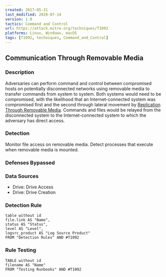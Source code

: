 ```yaml
---
created: 2017-05-31
last_modified: 2020-07-14
version: 1.0
tactics: Command and Control
url: https://attack.mitre.org/techniques/T1092
platforms: Linux, Windows, macOS
tags: [T1092, techniques, Command_and_Control]
---
```


## Communication Through Removable Media

### Description

Adversaries can perform command and control between compromised hosts on potentially disconnected networks using removable media to transfer commands from system to system. Both systems would need to be compromised, with the likelihood that an Internet-connected system was compromised first and the second through lateral movement by [Replication Through Removable Media](https://attack.mitre.org/techniques/T1091). Commands and files would be relayed from the disconnected system to the Internet-connected system to which the adversary has direct access.

### Detection

Monitor file access on removable media. Detect processes that execute when removable media is mounted.

### Defenses Bypassed



### Data Sources

  - Drive: Drive Access
  -  Drive: Drive Creation
### Detection Rule

```dataview
table without id
file.link AS "Name",
status AS "Status",
level AS "Level",
logsrc_product AS "Log Source Product"
FROM "Detection Rules" AND #T1092
```

### Rule Testing

```dataview
TABLE without id
filename AS "Name"
FROM "Testing Runbooks" AND #T1092
```
